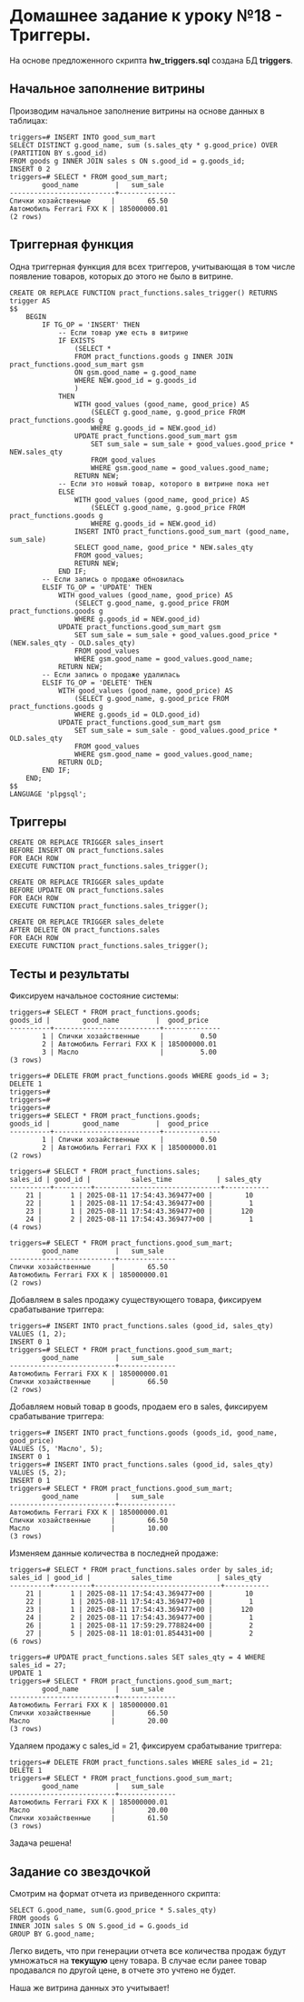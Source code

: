 # Домашнее задание к уроку №18 - Триггеры.

На основе предложенного скрипта **hw_triggers.sql** создана БД **triggers**.

## Начальное заполнение витрины

Производим начальное заполнение витрины на основе данных в таблицах:

    triggers=# INSERT INTO good_sum_mart
    SELECT DISTINCT g.good_name, sum (s.sales_qty * g.good_price) OVER (PARTITION BY s.good_id)
    FROM goods g INNER JOIN sales s ON s.good_id = g.goods_id;
    INSERT 0 2
    triggers=# SELECT * FROM good_sum_mart;
            good_name         |   sum_sale
    --------------------------+--------------
    Спички хозайственные     |        65.50
    Автомобиль Ferrari FXX K | 185000000.01
    (2 rows)

## Триггерная функция

Одна триггерная функция для всех триггеров, учитывающая в том числе появление товаров, которых до этого не было в витрине.

    CREATE OR REPLACE FUNCTION pract_functions.sales_trigger() RETURNS trigger AS 
    $$
        BEGIN
            IF TG_OP = 'INSERT' THEN
                -- Если товар уже есть в витрине
                IF EXISTS 
                    (SELECT *
                    FROM pract_functions.goods g INNER JOIN pract_functions.good_sum_mart gsm
                    ON gsm.good_name = g.good_name
                    WHERE NEW.good_id = g.goods_id
                    )
                THEN
                    WITH good_values (good_name, good_price) AS
                        (SELECT g.good_name, g.good_price FROM pract_functions.goods g
                        WHERE g.goods_id = NEW.good_id)
                    UPDATE pract_functions.good_sum_mart gsm
                        SET sum_sale = sum_sale + good_values.good_price * NEW.sales_qty
                        FROM good_values
                        WHERE gsm.good_name = good_values.good_name;
                    RETURN NEW;
                -- Если это новый товар, которого в витрине пока нет
                ELSE
                    WITH good_values (good_name, good_price) AS
                        (SELECT g.good_name, g.good_price FROM pract_functions.goods g
                        WHERE g.goods_id = NEW.good_id)
                    INSERT INTO pract_functions.good_sum_mart (good_name, sum_sale)
                    SELECT good_name, good_price * NEW.sales_qty
                    FROM good_values;
                    RETURN NEW;
                END IF;
            -- Если запись о продаже обновилась
            ELSIF TG_OP = 'UPDATE' THEN
                WITH good_values (good_name, good_price) AS
                    (SELECT g.good_name, g.good_price FROM pract_functions.goods g
                    WHERE g.goods_id = NEW.good_id)
                UPDATE pract_functions.good_sum_mart gsm
                    SET sum_sale = sum_sale + good_values.good_price * (NEW.sales_qty - OLD.sales_qty)
                    FROM good_values
                    WHERE gsm.good_name = good_values.good_name;			
                RETURN NEW;
            -- Если запись о продаже удалилась
            ELSIF TG_OP = 'DELETE' THEN
                WITH good_values (good_name, good_price) AS
                    (SELECT g.good_name, g.good_price FROM pract_functions.goods g
                    WHERE g.goods_id = OLD.good_id)
                UPDATE pract_functions.good_sum_mart gsm
                    SET sum_sale = sum_sale - good_values.good_price * OLD.sales_qty
                    FROM good_values
                    WHERE gsm.good_name = good_values.good_name;			
                RETURN OLD;
            END IF;	
        END;
    $$
    LANGUAGE 'plpgsql';

## Триггеры

    CREATE OR REPLACE TRIGGER sales_insert
    BEFORE INSERT ON pract_functions.sales
    FOR EACH ROW
    EXECUTE FUNCTION pract_functions.sales_trigger();

    CREATE OR REPLACE TRIGGER sales_update
    BEFORE UPDATE ON pract_functions.sales
    FOR EACH ROW
    EXECUTE FUNCTION pract_functions.sales_trigger();

    CREATE OR REPLACE TRIGGER sales_delete
    AFTER DELETE ON pract_functions.sales
    FOR EACH ROW
    EXECUTE FUNCTION pract_functions.sales_trigger();

## Тесты и результаты

Фиксируем начальное состояние системы:

    triggers=# SELECT * FROM pract_functions.goods;
    goods_id |        good_name         |  good_price
    ----------+--------------------------+--------------
            1 | Спички хозайственные     |         0.50
            2 | Автомобиль Ferrari FXX K | 185000000.01
            3 | Масло                    |         5.00
    (3 rows)

    triggers=# DELETE FROM pract_functions.goods WHERE goods_id = 3;
    DELETE 1
    triggers=#
    triggers=#
    triggers=#
    triggers=# SELECT * FROM pract_functions.goods;
    goods_id |        good_name         |  good_price
    ----------+--------------------------+--------------
            1 | Спички хозайственные     |         0.50
            2 | Автомобиль Ferrari FXX K | 185000000.01
    (2 rows)

    triggers=# SELECT * FROM pract_functions.sales;
    sales_id | good_id |          sales_time           | sales_qty
    ----------+---------+-------------------------------+-----------
        21 |       1 | 2025-08-11 17:54:43.369477+00 |        10
        22 |       1 | 2025-08-11 17:54:43.369477+00 |         1
        23 |       1 | 2025-08-11 17:54:43.369477+00 |       120
        24 |       2 | 2025-08-11 17:54:43.369477+00 |         1
    (4 rows)

    triggers=# SELECT * FROM pract_functions.good_sum_mart;
            good_name         |   sum_sale
    --------------------------+--------------
    Спички хозайственные     |        65.50
    Автомобиль Ferrari FXX K | 185000000.01
    (2 rows)

Добавляем в sales продажу существующего товара, фиксируем срабатывание триггера:

    triggers=# INSERT INTO pract_functions.sales (good_id, sales_qty) VALUES (1, 2);
    INSERT 0 1
    triggers=# SELECT * FROM pract_functions.good_sum_mart;
            good_name         |   sum_sale
    --------------------------+--------------
    Автомобиль Ferrari FXX K | 185000000.01
    Спички хозайственные     |        66.50
    (2 rows)

Добавляем новый товар в goods, продаем его в sales, фиксируем срабатывание триггера:

    triggers=# INSERT INTO pract_functions.goods (goods_id, good_name, good_price)
    VALUES (5, 'Масло', 5);
    INSERT 0 1
    triggers=# INSERT INTO pract_functions.sales (good_id, sales_qty) VALUES (5, 2);
    INSERT 0 1
    triggers=# SELECT * FROM pract_functions.good_sum_mart;
            good_name         |   sum_sale
    --------------------------+--------------
    Автомобиль Ferrari FXX K | 185000000.01
    Спички хозайственные     |        66.50
    Масло                    |        10.00
    (3 rows)

Изменяем данные количества в последней продаже:

    triggers=# SELECT * FROM pract_functions.sales order by sales_id;
    sales_id | good_id |          sales_time           | sales_qty
    ----------+---------+-------------------------------+-----------
        21 |       1 | 2025-08-11 17:54:43.369477+00 |        10
        22 |       1 | 2025-08-11 17:54:43.369477+00 |         1
        23 |       1 | 2025-08-11 17:54:43.369477+00 |       120
        24 |       2 | 2025-08-11 17:54:43.369477+00 |         1
        26 |       1 | 2025-08-11 17:59:29.778824+00 |         2
        27 |       5 | 2025-08-11 18:01:01.854431+00 |         2
    (6 rows)

    triggers=# UPDATE pract_functions.sales SET sales_qty = 4 WHERE sales_id = 27;
    UPDATE 1
    triggers=# SELECT * FROM pract_functions.good_sum_mart;
            good_name         |   sum_sale
    --------------------------+--------------
    Автомобиль Ferrari FXX K | 185000000.01
    Спички хозайственные     |        66.50
    Масло                    |        20.00
    (3 rows)

Удаляем продажу с sales_id = 21, фиксируем срабатывание триггера:

    triggers=# DELETE FROM pract_functions.sales WHERE sales_id = 21;
    DELETE 1
    triggers=# SELECT * FROM pract_functions.good_sum_mart;
            good_name         |   sum_sale
    --------------------------+--------------
    Автомобиль Ferrari FXX K | 185000000.01
    Масло                    |        20.00
    Спички хозайственные     |        61.50
    (3 rows)

Задача решена!

## Задание со звездочкой

Смотрим на формат отчета из приведенного скрипта:

    SELECT G.good_name, sum(G.good_price * S.sales_qty)
    FROM goods G
    INNER JOIN sales S ON S.good_id = G.goods_id
    GROUP BY G.good_name;

Легко видеть, что при генерации отчета все количества продаж будут умножаться на **текущую** цену товара.
В случае если ранее товар продавался по другой цене, в отчете это учтено не будет.

Наша же витрина данных это учитывает!
